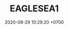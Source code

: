 ---
layout: 
permalink: /team/:title.html
categories: follow08
maincover: /assets/avatars/male1.webp
tickets: 4
date: 2020-08-29 10:29:20 +0700
title: EAGLESEA1
tag: johto042024
color: black
puntosLJ202404: 12
grupo: sur
background: '#F16C38'
cover: /assets/backCard.png
team: DRAGONFLIES GAMING DIAMOND
ID: DFS
p2: DFS DMD
pp2: MBO
p3: DFS DMD
pp3: LAST BREATH
p7:  DFS DMD
pp7: SOJ
p8:  DFS DMD
pp8: T. SATISFACTION
p9:  DFS DMD
r9: 0
bg9: rock bg-danger
rr9: 3
pp9: S. VANGUARD
rango: FOLLOWER
---